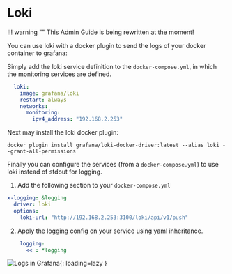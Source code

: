 # Loki

!!! warning ""
	This Admin Guide is being rewritten at the moment!



You can use loki with a docker plugin to send the logs of your docker container to grafana:

Simply add the loki service definition to the `docker-compose.yml`, in which the monitoring services are defined.
```yaml
  loki:
    image: grafana/loki
    restart: always
    networks:
      monitoring:
        ipv4_address: "192.168.2.253"
```

Next may install the loki docker plugin:
```shell
docker plugin install grafana/loki-docker-driver:latest --alias loki --grant-all-permissions
```

Finally you can configure the services (from a `docker-compose.yml`) to use loki instead of stdout for logging.

1. Add the following section to your `docker-compose.yml`
```yaml
x-logging: &logging
  driver: loki
  options:
    loki-url: "http://192.168.2.253:3100/loki/api/v1/push"
```

2. Apply the logging config on your service using yaml inheritance.
```yaml
    logging:
      << : *logging   
```

![Logs in Grafana](../img/services/loki_logs.png?raw=true){: loading=lazy }
